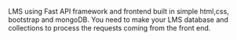 LMS using Fast API framework and frontend built in simple html,css, bootstrap and mongoDB.
You need to make your LMS database and collections to process the requests coming from the front end.
